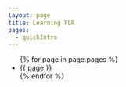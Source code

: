 ```yaml
---
layout: page
title: Learning FLR
pages:
  - quickIntro
---
```


<ul>
	{% for page in page.pages %}
    <li>
      <a href="{{ page }}/{{ page }}.html">{{ page }}</a>
    </li>
  {% endfor %}
</ul>
